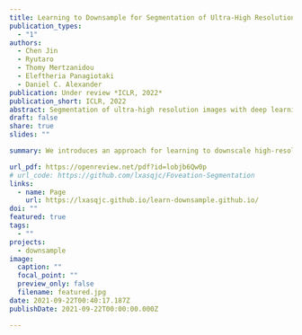 ```yaml
---
title: Learning to Downsample for Segmentation of Ultra-High Resolution Images
publication_types:
  - "1"
authors:
  - Chen Jin
  - Ryutaro
  - Thomy Mertzanidou
  - Eleftheria Panagiotaki
  - Daniel C. Alexander
publication: Under review *ICLR, 2022*
publication_short: ICLR, 2022
abstract: Segmentation of ultra-high resolution images with deep learning is challenging because of their enormous size, often millions or even billions of pixels. Typical solutions drastically downsample the image uniformly to meet memory constraints, implicitly assuming all pixels equally important by sampling at the same density at all spatial locations. However this assumption is not true and compromises the performance of deep learning techniques that have proved powerful on standard-sized images. For example with uniform downsampling, see green boxed region in Fig. 1, the rider and bike do not have enough corresponding samples while the trees and buildings are oversampled, and lead to a negative effect on the segmentation prediction from the low-resolution downsampled image. In this work we show that learning the spatially varying downsampling strategy jointly with segmentation offers advantages in segmenting large images with limited computational budget. Fig. 1 shows that our method adapts the sampling density over different locations so that more samples are collected from the small important regions and less from the others, which in turn leads to better segmentation accuracy. We show on two public and one local high-resolution datasets that our method consistently learns sampling locations preserving more information and boosting segmentation accuracy over baseline methods.
draft: false
share: true
slides: ""

summary: We introduces an approach for learning to downscale high-resolution images for segmentation tasks. The main motivation is to adapt the sampling budget to the difficulty of segmented pixel/region. We show that learning the spatially varying downsampling strategy jointly with segmentation offers advantages in segmenting large images with limited computational budget.

url_pdf: https://openreview.net/pdf?id=lobjb6Qw0p
# url_code: https://github.com/lxasqjc/Foveation-Segmentation
links:
  - name: Page
    url: https://lxasqjc.github.io/learn-downsample.github.io/
doi: ""
featured: true
tags:
  - ""
projects:
  - downsample
image:
  caption: ""
  focal_point: ""
  preview_only: false
  filename: featured.jpg
date: 2021-09-22T00:40:17.187Z
publishDate: 2021-09-22T00:00:00.000Z

---
```


<!-- {{% callout note %}}
Click the *Cite* button above to demo the feature to enable visitors to import publication metadata into their reference management software.
{{% /callout %}}

{{% callout note %}}
Create your slides in Markdown - click the *Slides* button to check out the example.
{{% /callout %}} -->

<!-- Supplementary notes can be added here, including [code, math, and images](https://wowchemy.com/docs/writing-markdown-latex/). -->
